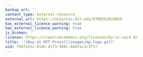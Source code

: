 ```yaml
---
backup_url: ''
content_type: external-resource
external_url: https://mitpress.mit.edu/9780262019859
has_external_licence_warning: true
has_external_license_warning: true
is_broken: ''
license: https://creativecommons.org/licenses/by-nc-sa/4.0/
title: '![Buy at MIT Press](/images/mp_logo.gif)'
uid: 7b87a25c-8146-41f3-980c-6ddfac1c3717
---
```

